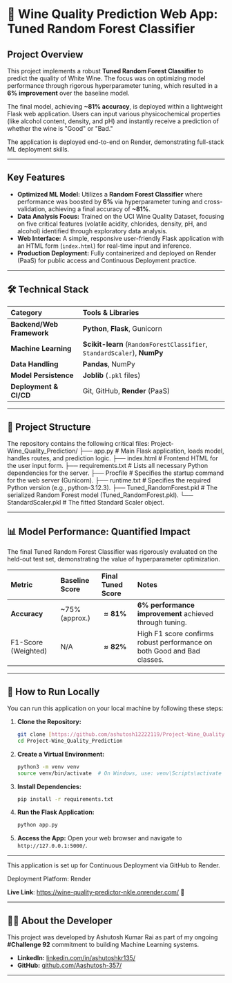 # 🍷 Wine Quality Prediction Web App: Tuned Random Forest Classifier

## Project Overview

This project implements a robust **Tuned Random Forest Classifier** to predict the quality of White Wine. The focus was on optimizing model performance through rigorous hyperparameter tuning, which resulted in a **6% improvement** over the baseline model.

The final model, achieving **~81% accuracy**, is deployed within a lightweight Flask web application. Users can input various physicochemical properties (like alcohol content, density, and pH) and instantly receive a prediction of whether the wine is "Good" or "Bad."

The application is deployed end-to-end on Render, demonstrating full-stack ML deployment skills.

---

## Key Features

* **Optimized ML Model:** Utilizes a **Random Forest Classifier** where performance was boosted by **6%** via hyperparameter tuning and cross-validation, achieving a final accuracy of **~81%**.
* **Data Analysis Focus:** Trained on the UCI Wine Quality Dataset, focusing on five critical features (volatile acidity, chlorides, density, pH, and alcohol) identified through exploratory data analysis.
* **Web Interface:** A simple, responsive user-friendly Flask application with an HTML form (`index.html`) for real-time input and inference.
* **Production Deployment:** Fully containerized and deployed on Render (PaaS) for public access and Continuous Deployment practice.

---

## 🛠️ Technical Stack

| Category | Tools & Libraries |
| :--- | :--- |
| **Backend/Web Framework** | **Python**, **Flask**, Gunicorn |
| **Machine Learning** | **Scikit-learn** (`RandomForestClassifier`, `StandardScaler`), **NumPy** |
| **Data Handling** | **Pandas**, NumPy |
| **Model Persistence** | **Joblib** (`.pkl` files) |
| **Deployment & CI/CD** | Git, GitHub, **Render** (PaaS) |

---

## 📂 Project Structure

The repository contains the following critical files:
Project-Wine_Quality_Prediction/
├── app.py                  # Main Flask application, loads model, handles routes, and prediction logic.
├── index.html              # Frontend HTML for the user input form.
├── requirements.txt        # Lists all necessary Python dependencies for the server.
├── Procfile                # Specifies the startup command for the web server (Gunicorn).
├── runtime.txt             # Specifies the required Python version (e.g., python-3.12.3).
├── Tuned_RandomForest.pkl  # The serialized Random Forest model (Tuned_RandomForest.pkl).
└── StandardScaler.pkl      # The fitted Standard Scaler object.

---

## 📊 Model Performance: Quantified Impact

The final Tuned Random Forest Classifier was rigorously evaluated on the held-out test set, demonstrating the value of hyperparameter optimization.

| Metric | Baseline Score | **Final Tuned Score** | Notes |
| :--- | :--- | :--- | :--- |
| **Accuracy** | ~75% (approx.) | $\mathbf{\approx 81\%}$ | **6% performance improvement** achieved through tuning. |
| F1-Score (Weighted) | N/A | $\mathbf{\approx 82\%}$ | High F1 score confirms robust performance on both Good and Bad classes. |

---

## 🚀 How to Run Locally

You can run this application on your local machine by following these steps:

1.  **Clone the Repository:**
    ```bash
    git clone [https://github.com/ashutosh12222119/Project-Wine_Quality_Prediction.git](https://github.com/ashutosh12222119/Project-Wine_Quality_Prediction.git)
    cd Project-Wine_Quality_Prediction
    ```

2.  **Create a Virtual Environment:**
    ```bash
    python3 -m venv venv
    source venv/bin/activate  # On Windows, use: venv\Scripts\activate
    ```

3.  **Install Dependencies:**
    ```bash
    pip install -r requirements.txt
    ```

4.  **Run the Flask Application:**
    ```bash
    python app.py
    ```

5.  **Access the App:** Open your web browser and navigate to `http://127.0.0.1:5000/`.

---

This application is set up for Continuous Deployment via GitHub to Render.

Deployment Platform: Render

**Live Link**: https://wine-quality-predictor-nkle.onrender.com/ 🚀

---

## 🧑‍💻 About the Developer

This project was developed by Ashutosh Kumar Rai as part of my ongoing **#Challenge 92** commitment to building Machine Learning systems.

* **LinkedIn:** [linkedin.com/in/ashutoshkr135/](https://linkedin.com/in/ashutoshkr135/)
* **GitHub:** [github.com/Aashutosh-357/](https://github.com/Aashutosh-357/)

---
